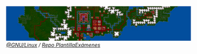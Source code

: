 ||
|-:|
![](/imagenes/2Monitors/ultima_vi_desktop_background_wallpaper_5760x1080_by_mecandes_d87e0fg.png)
*[@GNU/Linux](elementaryOS.md) / [Repo PlantillaExámenes](https://github.com/mmasias/repoPlantillaExamen)*
